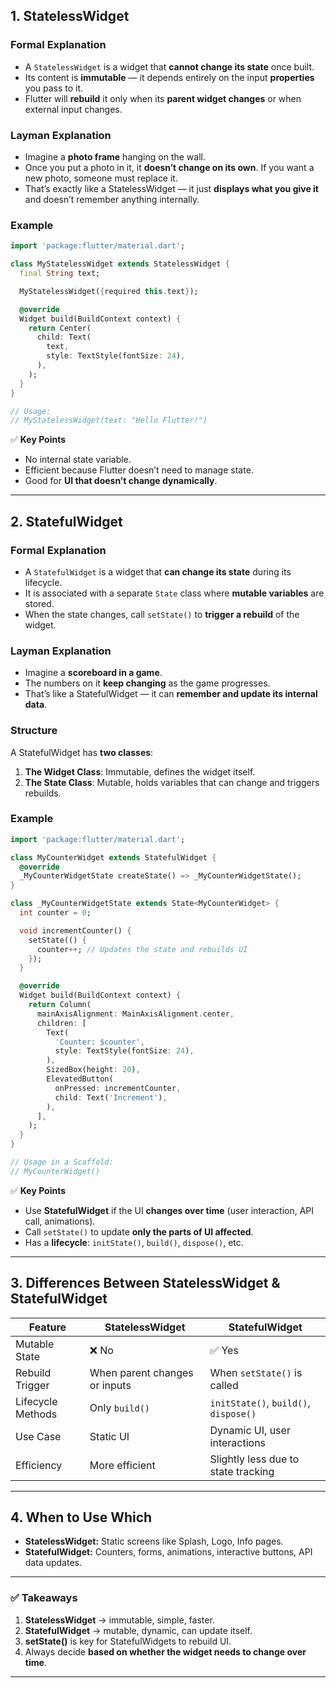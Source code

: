 
## **1. StatelessWidget**

### **Formal Explanation**

* A `StatelessWidget` is a widget that **cannot change its state** once built.
* Its content is **immutable** — it depends entirely on the input **properties** you pass to it.
* Flutter will **rebuild** it only when its **parent widget changes** or when external input changes.

### **Layman Explanation**

* Imagine a **photo frame** hanging on the wall.
* Once you put a photo in it, it **doesn’t change on its own**. If you want a new photo, someone must replace it.
* That’s exactly like a StatelessWidget — it just **displays what you give it** and doesn’t remember anything internally.

### **Example**

```dart
import 'package:flutter/material.dart';

class MyStatelessWidget extends StatelessWidget {
  final String text;

  MyStatelessWidget({required this.text});

  @override
  Widget build(BuildContext context) {
    return Center(
      child: Text(
        text,
        style: TextStyle(fontSize: 24),
      ),
    );
  }
}

// Usage:
// MyStatelessWidget(text: "Hello Flutter!")
```

✅ **Key Points**

* No internal state variable.
* Efficient because Flutter doesn’t need to manage state.
* Good for **UI that doesn’t change dynamically**.

---

## **2. StatefulWidget**

### **Formal Explanation**

* A `StatefulWidget` is a widget that **can change its state** during its lifecycle.
* It is associated with a separate `State` class where **mutable variables** are stored.
* When the state changes, call `setState()` to **trigger a rebuild** of the widget.

### **Layman Explanation**

* Imagine a **scoreboard in a game**.
* The numbers on it **keep changing** as the game progresses.
* That’s like a StatefulWidget — it can **remember and update its internal data**.

### **Structure**

A StatefulWidget has **two classes**:

1. **The Widget Class**: Immutable, defines the widget itself.
2. **The State Class**: Mutable, holds variables that can change and triggers rebuilds.

### **Example**

```dart
import 'package:flutter/material.dart';

class MyCounterWidget extends StatefulWidget {
  @override
  _MyCounterWidgetState createState() => _MyCounterWidgetState();
}

class _MyCounterWidgetState extends State<MyCounterWidget> {
  int counter = 0;

  void incrementCounter() {
    setState(() {
      counter++; // Updates the state and rebuilds UI
    });
  }

  @override
  Widget build(BuildContext context) {
    return Column(
      mainAxisAlignment: MainAxisAlignment.center,
      children: [
        Text(
          'Counter: $counter',
          style: TextStyle(fontSize: 24),
        ),
        SizedBox(height: 20),
        ElevatedButton(
          onPressed: incrementCounter,
          child: Text('Increment'),
        ),
      ],
    );
  }
}

// Usage in a Scaffold:
// MyCounterWidget()
```

✅ **Key Points**

* Use **StatefulWidget** if the UI **changes over time** (user interaction, API call, animations).
* Call `setState()` to update **only the parts of UI affected**.
* Has a **lifecycle**: `initState()`, `build()`, `dispose()`, etc.

---

## **3. Differences Between StatelessWidget & StatefulWidget**

| Feature           | StatelessWidget               | StatefulWidget                        |
| ----------------- | ----------------------------- | ------------------------------------- |
| Mutable State     | ❌ No                          | ✅ Yes                                 |
| Rebuild Trigger   | When parent changes or inputs | When `setState()` is called           |
| Lifecycle Methods | Only `build()`                | `initState()`, `build()`, `dispose()` |
| Use Case          | Static UI                     | Dynamic UI, user interactions         |
| Efficiency        | More efficient                | Slightly less due to state tracking   |

---

## **4. When to Use Which**

* **StatelessWidget:** Static screens like Splash, Logo, Info pages.
* **StatefulWidget:** Counters, forms, animations, interactive buttons, API data updates.

---

### ✅ **Takeaways**

1. **StatelessWidget** → immutable, simple, faster.
2. **StatefulWidget** → mutable, dynamic, can update itself.
3. **setState()** is key for StatefulWidgets to rebuild UI.
4. Always decide **based on whether the widget needs to change over time**.

---

